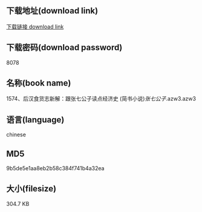 ## 下载地址(download link)
[下载链接 download link](https://voluble-croquembouche-d321dc.netlify.app/?s=1574%E3%80%81%E5%90%8E%E6%B1%89%E9%A3%9F%E8%B4%A7%E5%BF%97%E6%96%B0%E8%A7%A3%EF%BC%9A%E8%B7%9F%E5%BC%A0%E4%B8%83%E5%85%AC%E5%AD%90%E8%AF%BB%E7%82%B9%E7%BB%8F%E6%B5%8E%E5%8F%B2+%28%E7%AE%80%E4%B9%A6%E5%B0%8F%E8%AF%B4%29_%E5%BC%A0%E4%B8%83%E5%85%AC%E5%AD%90_.azw3)

## 下载密码(download password)
8078

## 名称(book name)
1574、后汉食货志新解：跟张七公子读点经济史 (简书小说)_张七公子_.azw3.azw3

## 语言(language)
chinese

## MD5
9b5de5e1aa8eb2b58c384f741b4a32ea

## 大小(filesize)
304.7 KB
